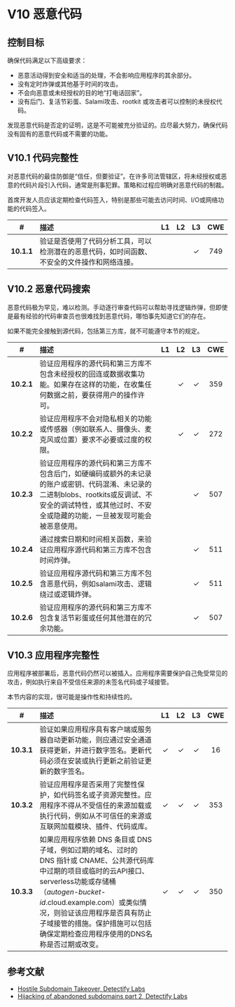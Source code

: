 # V10 恶意代码

## 控制目标

确保代码满足以下高级要求：

* 恶意活动得到安全和适当的处理，不会影响应用程序的其余部分。
* 没有定时炸弹或其他基于时间的攻击。
* 不会向恶意或未经授权的目的地“打电话回家”。
* 没有后门、复活节彩蛋、Salami攻击、rootkit 或攻击者可以控制的未授权代码。

发现恶意代码是否定的证明，这是不可能被充分验证的。应尽最大努力，确保代码没有固有的恶意代码或不需要的功能。

## V10.1 代码完整性

对恶意代码的最佳防御是“信任，但要验证”。在许多司法管辖区，将未经授权或恶意的代码片段引入代码，通常是刑事犯罪。策略和过程应明确对恶意代码的制裁。

首席开发人员应该定期检查代码签入，特别是那些可能去访问时间、I/O或网络功能的代码签入。

| # | 描述 | L1 | L2 | L3 | CWE |
| :---: | :--- | :---: | :---:| :---: | :---: |
| **10.1.1** | 验证是否使用了代码分析工具，可以检测潜在的恶意代码，如时间函数、不安全的文件操作和网络连接。 | | | ✓ | 749 |

## V10.2 恶意代码搜索

恶意代码极为罕见，难以检测。手动逐行审查代码可以帮助寻找逻辑炸弹，但即使是最有经验的代码审查员也很难找到恶意代码，哪怕事先知道它们的存在。

如果不能完全接触到源代码，包括第三方库，就不可能遵守本节的规定。

| # | 描述 | L1 | L2 | L3 | CWE |
| :---: | :--- | :---: | :---:| :---: | :---: |
| **10.2.1** | 验证应用程序的源代码和第三方库不包含未经授权的回连或数据收集功能。如果存在这样的功能，在收集任何数据之前，要获得用户的操作许可。 | | ✓ | ✓ | 359 |
| **10.2.2** | 验证应用程序不会对隐私相关的功能或传感器（例如联系人、摄像头、麦克风或位置）要求不必要或过度的权限。 | | ✓ | ✓ | 272 |
| **10.2.3** | 验证应用程序的源代码和第三方库不包含后门，如硬编码或额外的未记录的账户或密钥、代码混淆、未记录的二进制blobs、rootkits或反调试、不安全的调试特性，或其他过时、不安全或隐藏的功能，一旦被发现可能会被恶意使用。| | | ✓ | 507 |
| **10.2.4** | 通过搜索日期和时间相关函数，来验证应用程序源代码和第三方库不包含时间炸弹。 | | | ✓ | 511 |
| **10.2.5** | 验证应用程序源代码和第三方库不包含恶意代码，例如salami攻击、逻辑绕过或逻辑炸弹。 | | | ✓ | 511 |
| **10.2.6** | 验证应用程序的源代码和第三方库不包含复活节彩蛋或任何其他潜在的冗余功能。 | | | ✓ | 507 |

## V10.3 应用程序完整性

应用程序被部署后，恶意代码仍然可以被插入。应用程序需要保护自己免受常见的攻击，例如执行来自不受信任来源的未签名代码或子域接管。

本节内容的实现，很可能是操作性和持续性的。

| # | 描述 | L1 | L2 | L3 | CWE |
| :---: | :--- | :---: | :---:| :---: | :---: |
| **10.3.1** | 验证如果应用程序具有客户端或服务器自动更新功能，则应通过安全通道获得更新，并进行数字签名。更新代码必须在安装或执行更新之前验证更新的数字签名。 | ✓ | ✓ | ✓ | 16 |
| **10.3.2** | 验证应用程序是否采用了完整性保护，如代码签名或子资源完整性。应用程序不得从不受信任的来源加载或执行代码，例如从不可信任的来源或互联网加载模块、插件、代码或库。 | ✓ | ✓ | ✓ | 353 |
| **10.3.3** | 如果应用程序依赖 DNS 条目或 DNS 子域，例如过期的域名、过时的 DNS 指针或 CNAME、公共源代码库中过期的项目或临时的云API接口、serverless功能或存储桶（*autogen-bucket-id*.cloud.example.com）或类似情况，则验证该应用程序是否具有防止子域接管的措施。保护措施可以包括确保定期检查应用程序使用的DNS名称是否过期或改变。 | ✓ | ✓ | ✓ | 350 |

## 参考文献

* [Hostile Subdomain Takeover, Detectify Labs](https://labs.detectify.com/2014/10/21/hostile-subdomain-takeover-using-herokugithubdesk-more/)
* [Hijacking of abandoned subdomains part 2, Detectify Labs](https://labs.detectify.com/2014/12/08/hijacking-of-abandoned-subdomains-part-2/)
